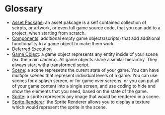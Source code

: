 # Glossary
- [Asset Package](#): an asset pakcage is a self contained collection of scirpts, or artwork, or even full game source code, that you can add to a project, when starting from scratch.
- [Components](#): additional empty game objects(scripts) that add additional functionality to a game object to make them work.
- [Deferred Execution](https://blogs.msdn.microsoft.com/charlie/2007/12/10/linq-and-deferred-execution/)
- [Game Object](#): a game object represents any entity inside of your scene (ex. the main camera). All game objects share a similar hierarchy. They always start witha transformed script.
- [Scene](#): a scene represetns the curent state of your game. You can have multiple scenes that represent individual levels of a game. You can use scenes for a splash screen, or for game over screens, or you can put all of your game content into a single screen, and use coding to hide and show the elements that you need, based on the state of the game. 
- [Sprite](#): a sprite represents any image that would be rendered in a scene.
- [Sprite Renderer](#): the Sprite Renderer allows you to display a texture which would represent the sprite in the scene.
